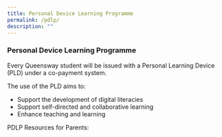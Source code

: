 ```yaml
---
title: Personal Device Learning Programme
permalink: /pdlp/
description: ""
---
```

### Personal Device Learning Programme
Every Queensway student will be issued with a Personal Learning Device (PLD) under a co-payment system.

The use of the PLD aims to:

* Support the development of digital literacies
* Support self-directed and collaborative learning
* Enhance teaching and learning

PDLP Resources for Parents:

